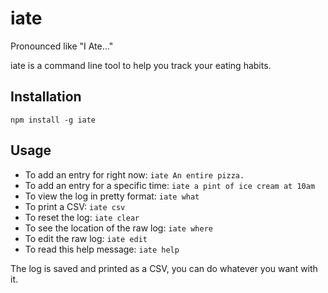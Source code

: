 # iate
Pronounced like "I Ate..."

iate is a command line tool to help you track your eating habits.

## Installation
```
npm install -g iate
```

## Usage

* To add an entry for right now: `iate An entire pizza.`
* To add an entry for a specific time: `iate a pint of ice cream at 10am`
* To view the log in pretty format: `iate what`
* To print a CSV: `iate csv`
* To reset the log: `iate clear`
* To see the location of the raw log: `iate where`
* To edit the raw log: `iate edit`
* To read this help message: `iate help`

The log is saved and printed as a CSV, you can do whatever you want with it.
